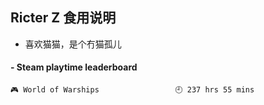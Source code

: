 ## Ricter Z 食用说明
- 喜欢猫猫，是个冇猫孤儿

<!-- steam-box start -->
#### - Steam playtime leaderboard
```text
🎮 World of Warships                 🕘 237 hrs 55 mins
```
<!-- Powered by https://github.com/YouEclipse/steam-box . -->
<!-- steam-box end -->
